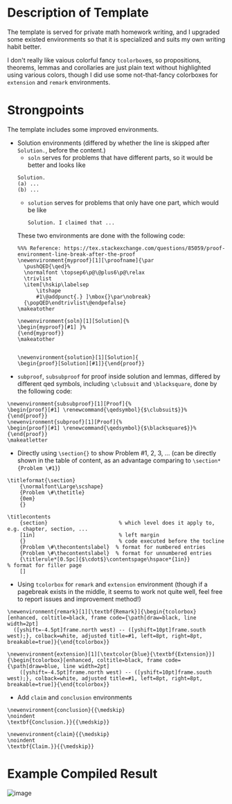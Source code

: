 # Description of Template
The template is served for private math homework writing, and I upgraded some existed environments so that it is specialized and suits my own writing habit better.

I don't really like vaious colorful fancy `tcolorbox`es, so propositions, theorems, lemmas and corollaries are just plain text without highlighted using various colors, though I did use some not-that-fancy colorboxes for `extension` and `remark` environments.

# Strongpoints
The template includes some improved environments.
- Solution environments (differed by whether the line is skipped after `Solution.`, before the content.)
  - `soln` serves for problems that have different parts, so it would be better and looks like
   ```
  Solution.
  (a) ...
  (b) ...
   ```
  - `solution` serves for problems that only have one part, which would be like
    ```
    Solution. I claimed that ...
    ```
  These two environments are done with the following code:
  ```
  %%% Reference: https://tex.stackexchange.com/questions/85059/proof-environment-line-break-after-the-proof
  \newenvironment{myproof}[1][\proofname]{\par
    \pushQED{\qed}%
    \normalfont \topsep6\p@\@plus6\p@\relax
    \trivlist
    \item[\hskip\labelsep
        \itshape
        #1\@addpunct{.} ]\mbox{}\par\nobreak}
    {\popQED\endtrivlist\@endpefalse}
  \makeatother

  \newenvironment{soln}[1][Solution]{%
  \begin{myproof}[#1] }%
  {\end{myproof}}
  \makeatother


  \newenvironment{solution}[1][Solution]{
  \begin{proof}[Solution][#1]}{\end{proof}}
  ```
- `subproof`, `subsubproof` for proof inside solution and lemmas, differed by different qed symbols, including `\clubsuit` and `\blacksquare`, done by the following code:
```
\newenvironment{subsubproof}[1][Proof]{%
\begin{proof}[#1] \renewcommand{\qedsymbol}{$\clubsuit$}}%
{\end{proof}}
\newenvironment{subproof}[1][Proof]{%
\begin{proof}[#1] \renewcommand{\qedsymbol}{$\blacksquare$}}%
{\end{proof}}
\makeatletter
```
- Directly using `\section{}` to show Problem #1, 2, 3, ... (can be directly shown in the table of content, as an advantage comparing to `\section*{Problem \#1}`)
```
\titleformat{\section}
    {\normalfont\Large\scshape}
    {Problem \#\thetitle}
    {0em}
    {}

\titlecontents
    {section}                       % which level does it apply to, e.g. chapter, section, ...
    [1in]                           % left margin
    {}                              % code executed before the tocline
    {Problem \#\thecontentslabel}  % format for numbered entries
    {Problem \#\thecontentslabel}  % format for unnumbered entries
    {\titlerule*[0.5pc]{$\cdot$}\contentspage\hspace*{1in}}                              % format for filler page
    []
```

- Using `tcolorbox` for `remark` and `extension` environment (though if a pagebreak exists in the middle, it seems to work not quite well, feel free to report issues and improvement method!)
```
\newenvironment{remark}[1][\textbf{Remark}]{\begin{tcolorbox}[enhanced, coltitle=black, frame code={\path[draw=black, line width=2pt]
  ([yshift=-4.5pt]frame.north west) -- ([yshift=10pt]frame.south west);}, colback=white, adjusted title=#1, left=8pt, right=8pt, breakable=true]}{\end{tcolorbox}}

\newenvironment{extension}[1][\textcolor{blue}{\textbf{Extension}}]{\begin{tcolorbox}[enhanced, coltitle=black, frame code={\path[draw=blue, line width=2pt]
    ([yshift=-4.5pt]frame.north west) -- ([yshift=10pt]frame.south west);}, colback=white, adjusted title=#1, left=8pt, right=8pt, breakable=true]}{\end{tcolorbox}}
```
- Add `claim` and `conclusion` environments
```
\newenvironment{conclusion}{{\medskip}
\noindent
\textbf{Conclusion.}}{{\medskip}}

\newenvironment{claim}{{\medskip}
\noindent
\textbf{Claim.}}{{\medskip}}
```

# Example Compiled Result
![image](https://github.com/PLASTA0728/Math-Homework-Problem-Set-Template/assets/121154397/a2963b8c-cbf6-4261-9658-84beb7345bed)

